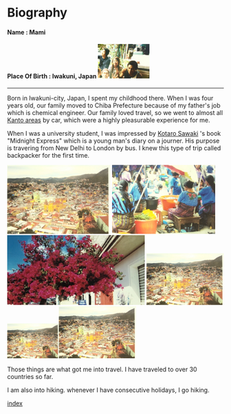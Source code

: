 # Biography
#### Name           : Mami
#### Place Of Birth : Iwakuni, Japan  <img src="https://github.com/mamimuramoto/mamimuramoto.github.io/blob/master/Bangkok.jpg" width="120px">
-----------------------------------------------------------------
Born in Iwakuni-city, Japan, I spent my childhood there. When I was four years old, our family moved to Chiba Prefecture because of my father's job which is chemical engineer. Our family loved travel, so we went to almost all [Kanto areas](https://www.jetro.go.jp/en/ind_tourism/kanto.html) by car, which were a highly pleasurable experience for me.

When I was a university student, I was impressed by [Kotaro Sawaki](https://www.japantimes.co.jp/tag/kotaro-sawaki/)
's book "Midnight Express" which is a young man's diary on a journer. His purpose is travering from New Delhi to London by bus. I knew this type of trip called backpacker for the first time.

<img src="https://github.com/mamimuramoto/mamimuramoto.github.io/blob/master/Guanajuato.jpg" width="240px">
<img src="https://github.com/mamimuramoto/mamimuramoto.github.io/blob/master/Santiago Atitlan.jpg" width="240px">
<img src="https://github.com/mamimuramoto/mamimuramoto.github.io/blob/master/Oaxaca.jpg" width="320px">
<img src="https://github.com/mamimuramoto/mamimuramoto.github.io/blob/master/Guanajuato.jpg" width="180px"><img src="https://github.com/mamimuramoto/mamimuramoto.github.io/blob/master/Guanajuato.jpg" width="120px"><img src="https://github.com/mamimuramoto/mamimuramoto.github.io/blob/master/Guanajuato.jpg" width="180px">

Those things are what got me into travel. I have traveled to over 30 countries so far.

I am also into hiking. whenever I have consecutive holidays, I go hiking.




[index](https://github.com/mamimuramoto/mamimuramoto.github.io/blob/master/index.md)
